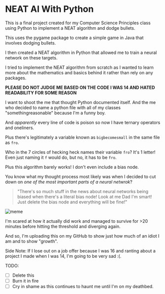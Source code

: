 # NEAT AI With Python
This is a final project created for my Computer Science Principles class using Python to implement a NEAT algorithm and dodge bullets.

This uses the pygame package to create a simple game in Java that involves dodging bullets.

I then created a NEAT algorithm in Python that allowed me to train a neural network on these targets.

I tried to implement the NEAT algorithm from scratch as I wanted to learn more about the mathematics and basics behind it rather than rely on any packages.

**PLEASE DO NOT JUDGE ME BASED ON THE CODE I WAS 14 AND HATED READABILITY FOR SOME REASON**

I want to shoot the me that thought Python documented itself. And the me who decided to name a python file with all of my classes "somethingreasonable" because I'm a funny boy.

And *apparently* every line of code is poison so now I have ternary operators and oneliners. 

Plus there's legitimately a variable known as `bigbecomesmall` in the same file as `fro`. 

Who in the 7 circles of hecking heck names their variable `fro`? It's 1 letter! Even just naming it `f` would do, but no, it has to be `fro`.

Plus this algorithm barely works! I don't even include a bias node. 

You know what my thought process most likely was when I decided to cut down on *one of the most important parts of a neural netwrok*? 

> "There's so much stuff in the news about neural networks being biased when there's a literal bias node! Look at me Dad I'm smart! Just delete the bias node and everything will be fine!"


![meme](https://user-images.githubusercontent.com/84810366/125226112-12019f00-e296-11eb-86a7-d1bbc4063129.gif)

I'm scared at how it actually did work and managed to survive for >20 minutes before hitting the threshold and diverging again.

And so, I'm uploading this on my GitHub to show just how much of an idiot I am and to show "growth".

Side Note:
If I lose out on a job offer because I was 16 and ranting about a project I made when I was 14, I'm going to be very sad :(.

TODO: 
- [ ] Delete this
- [ ] Burn it in fire
- [ ] Cry in shame as this continues to haunt me until I'm on my deathbed.
